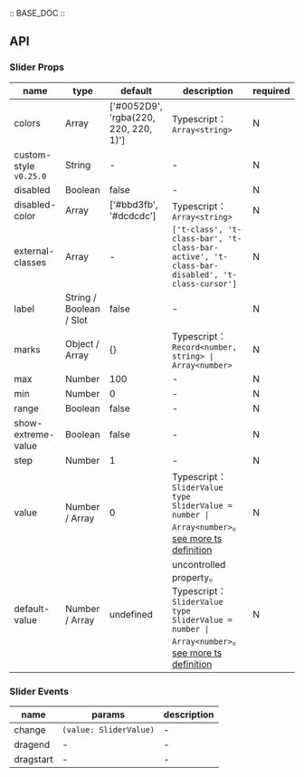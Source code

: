:: BASE_DOC ::

## API
### Slider Props

name | type | default | description | required
-- | -- | -- | -- | --
colors | Array | ['#0052D9', 'rgba(220, 220, 220, 1)'] | Typescript：`Array<string>` | N
custom-style `v0.25.0` | String | - | \- | N
disabled | Boolean | false | \- | N
disabled-color | Array | ['#bbd3fb', '#dcdcdc'] | Typescript：`Array<string>` | N
external-classes | Array | - | `['t-class', 't-class-bar', 't-class-bar-active', 't-class-bar-disabled', 't-class-cursor']` | N
label | String / Boolean / Slot | false | \- | N
marks | Object / Array | {} | Typescript：`Record<number, string> \| Array<number>` | N
max | Number | 100 | \- | N
min | Number | 0 | \- | N
range | Boolean | false | \- | N
show-extreme-value | Boolean | false | \- | N
step | Number | 1 | \- | N
value | Number / Array | 0 | Typescript：`SliderValue` `type SliderValue = number \| Array<number>`。[see more ts definition](https://github.com/Tencent/tdesign-miniprogram/tree/develop/src/slider/type.ts) | N
default-value | Number / Array | undefined | uncontrolled property。Typescript：`SliderValue` `type SliderValue = number \| Array<number>`。[see more ts definition](https://github.com/Tencent/tdesign-miniprogram/tree/develop/src/slider/type.ts) | N

### Slider Events

name | params | description
-- | -- | --
change | `(value: SliderValue)` | \-
dragend | \- | \-
dragstart | \- | \-
